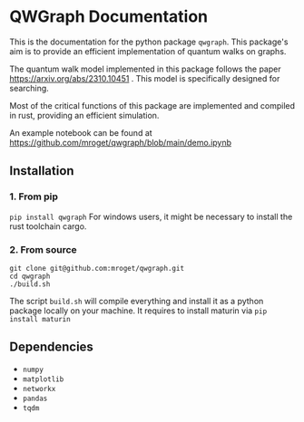 # QWGraph Documentation

This is the documentation for the python package `qwgraph`. 
This package's aim is to provide an efficient implementation of quantum walks on graphs. 

The quantum walk model implemented in this package follows the paper https://arxiv.org/abs/2310.10451 . This model is specifically designed for searching.

Most of the critical functions of this package are implemented and compiled in rust, providing an efficient simulation.

An example notebook can be found at https://github.com/mroget/qwgraph/blob/main/demo.ipynb

## Installation
### 1. From pip
`pip install qwgraph`
For windows users, it might be necessary to install the rust toolchain cargo.

### 2. From source
```
git clone git@github.com:mroget/qwgraph.git
cd qwgraph
./build.sh
```
The script `build.sh` will compile everything and install it as a python package locally on your machine. It requires to install maturin via
`pip install maturin`

## Dependencies
+ `numpy`
+ `matplotlib`
+ `networkx`
+ `pandas`
+ `tqdm`